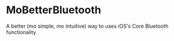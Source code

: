 # MoBetterBluetooth
A better (mo simple, mo intuitive) way to uses iOS's Core Bluetooth functionality
